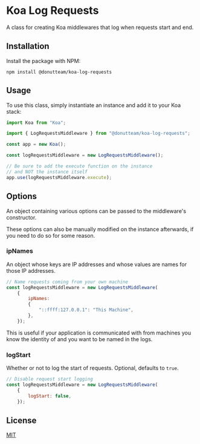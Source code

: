 # Koa Log Requests
A class for creating Koa middlewares that log when requests start and end.

## Installation
Install the package with NPM:

```
npm install @donutteam/koa-log-requests
```

## Usage
To use this class, simply instantiate an instance and add it to your Koa stack:

```js
import Koa from "Koa";

import { LogRequestsMiddleware } from "@donutteam/koa-log-requests";

const app = new Koa();

const logRequestsMiddleware = new LogRequestsMiddleware();

// Be sure to add the execute function on the instance
// and NOT the instance itself
app.use(logRequestsMiddleware.execute);
```

## Options
An object containing various options can be passed to the middleware's constructor.

These options can also be manually modified on the instance afterwards, if you need to do so for some reason.

### ipNames
An object whose keys are IP addresses and whose values are names for those IP addresses.

```js
// Name requests coming from your own machine
const logRequestsMiddleware = new LogRequestsMiddleware(
	{
		ipNames:
		{
			"::ffff:127.0.0.1": "This Machine",
		},
	});
```

This is useful if your application is communicated with from machines you know the identity of and you want to be named in the logs.

### logStart
Whether or not to log the start of requests. Optional, defaults to `true`.

```js
// Disable request start logging
const logRequestsMiddleware = new LogRequestsMiddleware(
	{
		logStart: false,
	});
```

## License
[MIT](https://github.com/donutteam/koa-log-requests/blob/main/LICENSE.md)